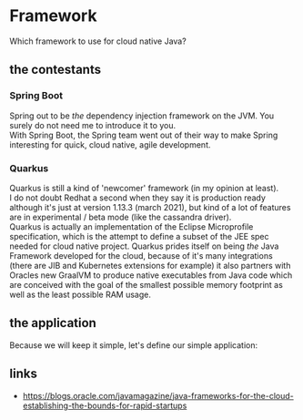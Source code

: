 # Framework
Which framework to use for cloud native Java?

## the contestants

### Spring Boot
Spring out to be _the_ dependency injection framework on the JVM.
You surely do not need me to introduce it to you.  
With Spring Boot, the Spring team went out of their way to make Spring interesting 
for quick, cloud native, agile development.

### Quarkus
Quarkus is still a kind of 'newcomer' framework (in my opinion at least).  
I do not doubt Redhat a second when they say it is production
ready although it's just at version 1.13.3 (march 2021), but kind of a lot of
features are in experimental / beta mode (like the cassandra driver).  
Quarkus is actually an implementation of the Eclipse Microprofile specification,
which is the attempt to define a subset of the JEE spec needed for cloud native 
project. Quarkus prides itself on being _the_ Java Framework developed for the 
cloud, because of it's many integrations (there are JIB and Kubernetes extensions for example)
it also partners with Oracles new GraalVM to produce native executables from Java code
which are conceived with the goal of the smallest possible memory footprint
as well as the least possible RAM usage.

## the application
Because we will keep it simple, let's define our simple application:


## links
- https://blogs.oracle.com/javamagazine/java-frameworks-for-the-cloud-establishing-the-bounds-for-rapid-startups
